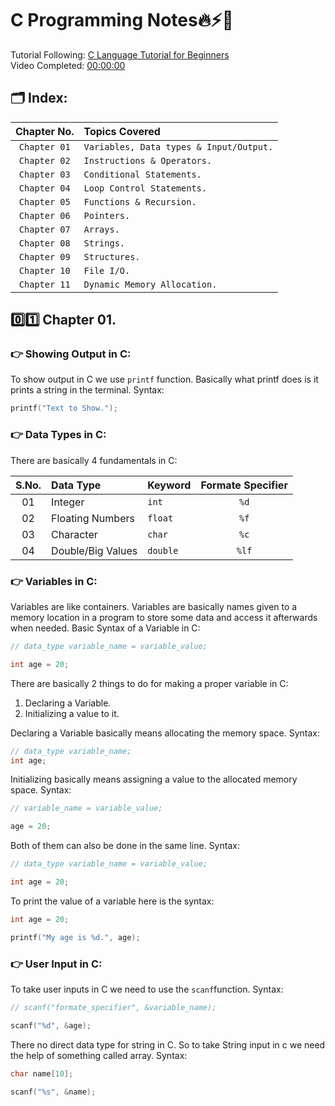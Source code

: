 # C Programming Notes🔥⚡📝

Tutorial Following: [C Language Tutorial for Beginners](https://youtu.be/irqbmMNs2Bo)
<br>
Video Completed: [00:00:00](https://youtu.be/irqbmMNs2Bo)

## 🗂️ Index:

| Chapter No.  | Topics Covered                          |
| :----------: | :-------------------------------------- |
| `Chapter 01` | `Variables, Data types & Input/Output.` |
| `Chapter 02` | `Instructions & Operators.`             |
| `Chapter 03` | `Conditional Statements.`               |
| `Chapter 04` | `Loop Control Statements.`              |
| `Chapter 05` | `Functions & Recursion.`                |
| `Chapter 06` | `Pointers.`                             |
| `Chapter 07` | `Arrays.`                               |
| `Chapter 08` | `Strings.`                              |
| `Chapter 09` | `Structures.`                           |
| `Chapter 10` | `File I/O.`                             |
| `Chapter 11` | `Dynamic Memory Allocation.`            |

## 0️⃣1️⃣ Chapter 01.

### 👉 Showing Output in C:

To show output in C we use `printf` function. Basically what printf does is it prints a string in the terminal. Syntax:

```c
printf("Text to Show.");
```

### 👉 Data Types in C:

There are basically 4 fundamentals in C:

| S.No. | Data Type         | Keyword  | Formate Specifier |
| :---: | :---------------- | :------- | :---------------: |
|  01   | Integer           | `int`    |       `%d`        |
|  02   | Floating Numbers  | `float`  |       `%f`        |
|  03   | Character         | `char`   |       `%c`        |
|  04   | Double/Big Values | `double` |       `%lf`       |

### 👉 Variables in C:

Variables are like containers. Variables are basically names given to a memory location in a program to store some data and access it afterwards when needed. Basic Syntax of a Variable in C:

```c
// data_type variable_name = variable_value;

int age = 20;
```

There are basically 2 things to do for making a proper variable in C:

1. Declaring a Variable.
2. Initializing a value to it.

Declaring a Variable basically means allocating the memory space. Syntax:

```c
// data_type variable_name;
int age;
```

Initializing basically means assigning a value to the allocated memory space. Syntax:

```c
// variable_name = variable_value;

age = 20;
```

Both of them can also be done in the same line. Syntax:

```c
// data_type variable_name = variable_value;

int age = 20;
```

To print the value of a variable here is the syntax:

```c
int age = 20;

printf("My age is %d.", age);
```

### 👉 User Input in C:

To take user inputs in C we need to use the `scanf`function. Syntax:

```c
// scanf("formate_specifier", &variable_name);

scanf("%d", &age);
```

There no direct data type for string in C. So to take String input in c we need the help of something called array. Syntax:

```c
char name[10];

scanf("%s", &name);
```
